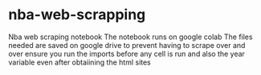 # nba-web-scrapping
Nba web scraping notebook
The notebook runs on google colab
The files needed are saved on google drive to prevent having to scrape over and over
ensure you run the imports before any cell is run and also the year variable even after obtaiining the html sites
